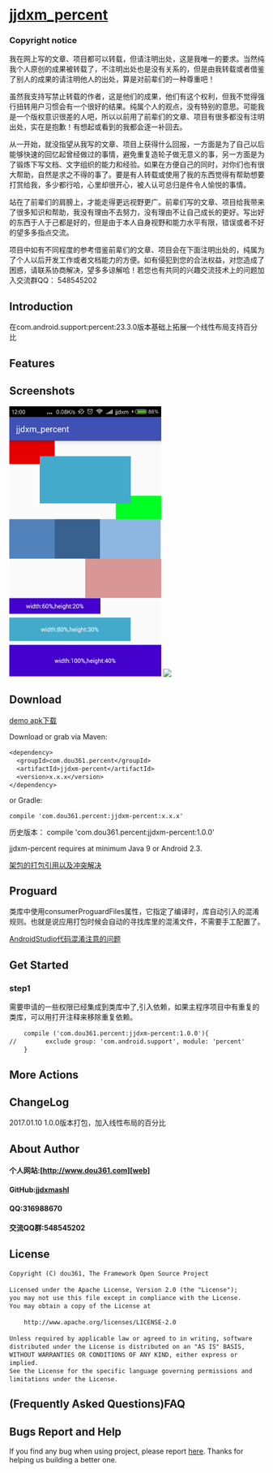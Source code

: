 # [jjdxm_percent][project] #
### Copyright notice ###

我在网上写的文章、项目都可以转载，但请注明出处，这是我唯一的要求。当然纯我个人原创的成果被转载了，不注明出处也是没有关系的，但是由我转载或者借鉴了别人的成果的请注明他人的出处，算是对前辈们的一种尊重吧！

虽然我支持写禁止转载的作者，这是他们的成果，他们有这个权利，但我不觉得强行扭转用户习惯会有一个很好的结果。纯属个人的观点，没有特别的意思。可能我是一个版权意识很差的人吧，所以以前用了前辈们的文章、项目有很多都没有注明出处，实在是抱歉！有想起或看到的我都会逐一补回去。

从一开始，就没指望从我写的文章、项目上获得什么回报，一方面是为了自己以后能够快速的回忆起曾经做过的事情，避免重复造轮子做无意义的事，另一方面是为了锻炼下写文档、文字组织的能力和经验。如果在方便自己的同时，对你们也有很大帮助，自然是求之不得的事了。要是有人转载或使用了我的东西觉得有帮助想要打赏给我，多少都行哈，心里却很开心，被人认可总归是件令人愉悦的事情。

站在了前辈们的肩膀上，才能走得更远视野更广。前辈们写的文章、项目给我带来了很多知识和帮助，我没有理由不去努力，没有理由不让自己成长的更好。写出好的东西于人于己都是好的，但是由于本人自身视野和能力水平有限，错误或者不好的望多多指点交流。

项目中如有不同程度的参考借鉴前辈们的文章、项目会在下面注明出处的，纯属为了个人以后开发工作或者文档能力的方便。如有侵犯到您的合法权益，对您造成了困惑，请联系协商解决，望多多谅解哈！若您也有共同的兴趣交流技术上的问题加入交流群QQ： 548545202


## Introduction ##

在com.android.support:percent:23.3.0版本基础上拓展一个线性布局支持百分比


## Features ##

## Screenshots ##

<img src="https://raw.githubusercontent.com/jjdxmashl/jjdxm_percent/master/screenshots/icon01.png" width="300"> 
<img src="https://raw.githubusercontent.com/jjdxmashl/jjdxm_percent/master/screenshots/icon02.png" width="300"> 
 
## Download ##

[demo apk下载][downapk]

Download or grab via Maven:

	<dependency>
	  <groupId>com.dou361.percent</groupId>
	  <artifactId>jjdxm-percent</artifactId>
	  <version>x.x.x</version>
	</dependency>

or Gradle:

	compile 'com.dou361.percent:jjdxm-percent:x.x.x'


历史版本：
	compile 'com.dou361.percent:jjdxm-percent:1.0.0'

jjdxm-percent requires at minimum Java 9 or Android 2.3.


[架包的打包引用以及冲突解决][jaraar]

## Proguard ##

类库中使用consumerProguardFiles属性，它指定了编译时，库自动引入的混淆规则。也就是说应用打包时候会自动的寻找库里的混淆文件，不需要手工配置了。


[AndroidStudio代码混淆注意的问题][minify]

## Get Started ##

### step1 ###
需要申请的一些权限已经集成到类库中了,引入依赖，如果主程序项目中有重复的类库，可以用打开注释来移除重复依赖。

	    compile ('com.dou361.percent:jjdxm-percent:1.0.0'){
	//        exclude group: 'com.android.support', module: 'percent'
	    }




## More Actions ##


## ChangeLog ##
2017.01.10 1.0.0版本打包，加入线性布局的百分比

## About Author ##

#### 个人网站:[http://www.dou361.com][web] ####
#### GitHub:[jjdxmashl][github] ####
#### QQ:316988670 ####
#### 交流QQ群:548545202 ####


## License ##

    Copyright (C) dou361, The Framework Open Source Project
    
    Licensed under the Apache License, Version 2.0 (the "License");
    you may not use this file except in compliance with the License.
    You may obtain a copy of the License at
    
     	http://www.apache.org/licenses/LICENSE-2.0
    
    Unless required by applicable law or agreed to in writing, software
    distributed under the License is distributed on an "AS IS" BASIS,
    WITHOUT WARRANTIES OR CONDITIONS OF ANY KIND, either express or implied.
    See the License for the specific language governing permissions and
    limitations under the License.

## (Frequently Asked Questions)FAQ ##
## Bugs Report and Help ##

If you find any bug when using project, please report [here][issues]. Thanks for helping us building a better one.




[web]:http://www.dou361.com
[github]:https://github.com/jjdxmashl/
[project]:https://github.com/jjdxmashl/jjdxm_percent/
[issues]:https://github.com/jjdxmashl/jjdxm_percent/issues/new
[downapk]:https://raw.githubusercontent.com/jjdxmashl/jjdxm_percent/master/apk/app-debug.apk
[lastaar]:https://raw.githubusercontent.com/jjdxmashl/jjdxm_percent/master/release/jjdxm-percent-1.0.0.aar
[lastjar]:https://raw.githubusercontent.com/jjdxmashl/jjdxm_percent/master/release/jjdxm-percent-1.0.0.jar
[icon01]:https://raw.githubusercontent.com/jjdxmashl/jjdxm_percent/master/screenshots/icon01.png
[icon02]:https://raw.githubusercontent.com/jjdxmashl/jjdxm_percent/master/screenshots/icon02.png
[jaraar]:https://github.com/jjdxmashl/jjdxm_ecodingprocess/blob/master/架包的打包引用以及冲突解决.md
[minify]:https://github.com/jjdxmashl/jjdxm_ecodingprocess/blob/master/AndroidStudio代码混淆注意的问题.md
[author]:https://git.oschina.net/lbh
[url]:https://git.oschina.net/lbh/libpercentSdk